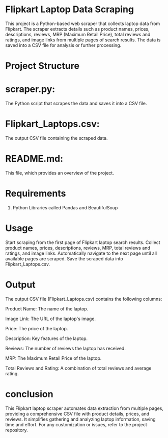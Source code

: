 # Flipkart Laptop Data Scraping
This project is a Python-based web scraper that collects laptop data from Flipkart. The scraper extracts details such as product names, prices, descriptions, reviews, MRP (Maximum Retail Price), total reviews and ratings, and image links from multiple pages of search results. The data is saved into a CSV file for analysis or further processing.

# Project Structure
# scraper.py: 
The Python script that scrapes the data and saves it into a CSV file.
# Flipkart_Laptops.csv: 
The output CSV file containing the scraped data.
# README.md: 
This file, which provides an overview of the project.

# Requirements
1. Python Libraries called Pandas and BeautifulSoup
   
# Usage
Start scraping from the first page of Flipkart laptop search results.
Collect product names, prices, descriptions, reviews, MRP, total reviews and ratings, and image links.
Automatically navigate to the next page until all available pages are scraped.
Save the scraped data into Flipkart_Laptops.csv.

# Output
The output CSV file (Flipkart_Laptops.csv) contains the following columns:

Product Name: The name of the laptop.

Image Link: The URL of the laptop's image.

Price: The price of the laptop.

Description: Key features of the laptop.

Reviews: The number of reviews the laptop has received.

MRP: The Maximum Retail Price of the laptop.

Total Reviews and Rating: A combination of total reviews and average rating.

# conclusion
This Flipkart laptop scraper automates data extraction from multiple pages, providing a comprehensive CSV file with product details, prices, and reviews. It simplifies gathering and analyzing laptop information, saving time and effort. For any customization or issues, refer to the project repository.
